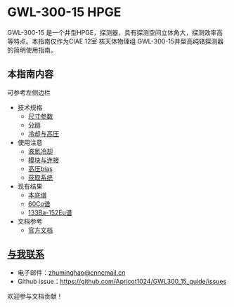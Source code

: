 # GWL-300-15 HPGE
GWL-300-15 是一个井型HPGE，探测器，具有探测空间立体角大，探测效率高等特点。本指南仅作为CIAE 12室 核天体物理组 GWL-300-15井型高纯锗探测器的简明使用指南。
## 本指南内容
可参考左侧边栏
- 技术规格
    - [尺寸参数](/guide/size.md)
    - [分辨](/guide/resolution.md)
    - [冷却与高压](/guide/bias.md)
- 使用注意
    - [液氮冷却](/guide/n2liquid.md)
    - [模块与连接](/guide/nimmodule.md)
    - [高压bias](/guide/bias.md)
    - [获取系统](/guide/aquirement.md)
- 现有结果
    - [本底谱](/results/specbackground.md)
    - [60Co谱](/results/spec60Co.md)
    - [133Ba-152Eu谱](/results/spec133Ba152Eu.md)
- 文档参考
    - [官方文档](/manuals/docs.md)

## [与我联系](/contact.md)
- 电子邮件：zhuminghao@cnncmail.cn
- Github issue：https://github.com/Apricot1024/GWL300_15_guide/issues

欢迎参与文档贡献！